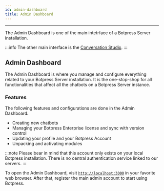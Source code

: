 ```yaml
---
id: admin-dashboard
title: Admin Dashboard
---
```


--------------------

The Admin Dashboard is one of the main intetrface of a Botpress Server installation. 

:::info
The other main interface is the [Conversation Studio](/docs/overview/quickstart/conversation-studio).
:::

## Admin Dashboard

The Admin Dashboard is where you manage and configure everything related to your Botpress Server installation. It is the one-stop-shop for all functionalities that affect all the chatbots on a Botpress Server instance.

### Features

The following features and configurations are done in the Admin Dashboard.

- Creating new chatbots
- Managing your Botpress Enterprise license and sync with version control
- Updating your profile and your Botpress Account
- Unpacking and activating modules

:::note
Please bear in mind that this account only exists on your local Botpress installation. There is no central authentication service linked to our servers.
:::

To open the Admin Dashboard, visit [`http://localhost:3000`](http://localhost:3000) in your favorite web browser. After that, register the main admin account to start using Botpress.